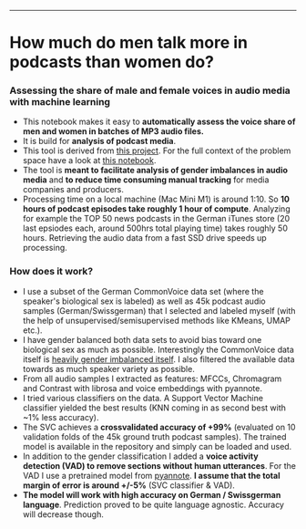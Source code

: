 ---
# How much do men talk more in podcasts than women do?
### Assessing the share of male and female voices in audio media with machine learning

- This notebook makes it easy to **automatically assess the voice share of men and women in batches of MP3 audio files.** 
- It is build for **analysis of podcast media**. 
- This tool is derived from [this project](https://github.com/rnckp/EPFL-Capstone-Project). For the full context of the problem space have a look at [this notebook](https://github.com/rnckp/EPFL-Capstone-Project/blob/main/01_project_overview.ipynb).
- The tool is **meant to facilitate analysis of gender imbalances in audio media** and **to reduce time consuming manual tracking** for media companies and producers.
- Processing time on a local machine (Mac Mini M1) is around 1:10. So **10 hours of podcast episodes take roughly 1 hour of compute**. Analyzing for example the TOP 50 news podcasts in the German iTunes store (20 last epsiodes each, around 500hrs total playing time) takes roughly 50 hours. Retrieving the audio data from a fast SSD drive speeds up processing.

### How does it work?
- I use a subset of the German CommonVoice data set (where the speaker's biological sex is labeled) as well as 45k podcast audio samples (German/Swissgerman) that I selected and labeled myself (with the help of unsupervised/semisupervised methods like KMeans, UMAP etc.).
- I have gender balanced both data sets to avoid bias toward one biological sex as much as possible. Interestingly the CommonVoice data itself is [heavily gender imbalanced itself](https://github.com/rnckp/EPFL-Capstone-Project/blob/main/02_eda.ipynb). I also filtered the available data towards as much speaker variety as possible.
- From all audio samples I extracted as features: MFCCs, Chromagram and Contrast with librosa and voice embeddings with pyannote.
- I tried various classifiers on the data. A Support Vector Machine classifier yielded the best results (KNN coming in as second best with ~1% less accuracy).
- The SVC achieves a **crossvalidated accuracy of +99%** (evaluated on 10 validation folds of the 45k ground truth podcast samples). The trained model is available in the repository and simply can be loaded and used.
- In addition to the gender classification I added a **voice activity detection (VAD) to remove sections without human utterances**. For the VAD I use a pretrained model from [pyannote](https://www.researchgate.net/publication/337019697_pyannoteaudio_neural_building_blocks_for_speaker_diarization). **I assume that the total margin of error is around +/-5%** (SVC classifier & VAD).
- **The model will work with high accuracy on German / Swissgerman language**. Prediction proved to be quite language agnostic. Accuracy will decrease though.